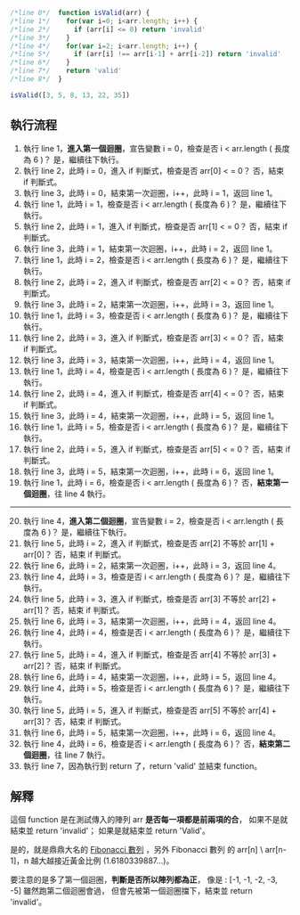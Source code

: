 ``` js
/*line 0*/  function isValid(arr) {
/*line 1*/    for(var i=0; i<arr.length; i++) {
/*line 2*/      if (arr[i] <= 0) return 'invalid'
/*line 3*/    }
/*line 4*/    for(var i=2; i<arr.length; i++) {
/*line 5*/      if (arr[i] !== arr[i-1] + arr[i-2]) return 'invalid'
/*line 6*/    }
/*line 7*/    return 'valid'
/*line 8*/  }

isValid([3, 5, 8, 13, 22, 35])
```

## 執行流程
01. 執行 line 1，**進入第一個迴圈**，宣告變數 i = 0，檢查是否 i < arr.length ( 長度為 6 )？ 是，繼續往下執行。
02. 執行 line 2，此時 i = 0，進入 if 判斷式，檢查是否 arr[0] < = 0？ 否，結束 if 判斷式。
03. 執行 line 3，此時 i = 0，結束第一次迴圈，i++，此時 i = 1，返回 line 1。
04. 執行 line 1，此時 i = 1，檢查是否 i < arr.length ( 長度為 6 )？ 是，繼續往下執行。
05. 執行 line 2，此時 i = 1，進入 if 判斷式，檢查是否 arr[1] < = 0？ 否，結束 if 判斷式。
06. 執行 line 3，此時 i = 1，結束第一次迴圈，i++，此時 i = 2，返回 line 1。
07. 執行 line 1，此時 i = 2，檢查是否 i < arr.length ( 長度為 6 )？ 是，繼續往下執行。
08. 執行 line 2，此時 i = 2，進入 if 判斷式，檢查是否 arr[2] < = 0？ 否，結束 if 判斷式。
09. 執行 line 3，此時 i = 2，結束第一次迴圈，i++，此時 i = 3，返回 line 1。
10. 執行 line 1，此時 i = 3，檢查是否 i < arr.length ( 長度為 6 )？ 是，繼續往下執行。
11. 執行 line 2，此時 i = 3，進入 if 判斷式，檢查是否 arr[3] < = 0？ 否，結束 if 判斷式。
12. 執行 line 3，此時 i = 3，結束第一次迴圈，i++，此時 i = 4，返回 line 1。
13. 執行 line 1，此時 i = 4，檢查是否 i < arr.length ( 長度為 6 )？ 是，繼續往下執行。
14. 執行 line 2，此時 i = 4，進入 if 判斷式，檢查是否 arr[4] < = 0？ 否，結束 if 判斷式。
15. 執行 line 3，此時 i = 4，結束第一次迴圈，i++，此時 i = 5，返回 line 1。
16. 執行 line 1，此時 i = 5，檢查是否 i < arr.length ( 長度為 6 )？ 是，繼續往下執行。
17. 執行 line 2，此時 i = 5，進入 if 判斷式，檢查是否 arr[5] < = 0？ 否，結束 if 判斷式。
18. 執行 line 3，此時 i = 5，結束第一次迴圈，i++，此時 i = 6，返回 line 1。
19. 執行 line 1，此時 i = 6，檢查是否 i < arr.length ( 長度為 6 )？ 否，**結束第一個迴圈**，往 line 4 執行。

---

20. 執行 line 4，**進入第二個迴圈**，宣告變數 i = 2，檢查是否 i < arr.length ( 長度為 6 )？ 是，繼續往下執行。
21. 執行 line 5，此時 i = 2，進入 if 判斷式，檢查是否 arr[2] 不等於 arr[1] + arr[0]？ 否，結束 if 判斷式。
22. 執行 line 6，此時 i = 2，結束第一次迴圈，i++，此時 i = 3，返回 line 4。
23. 執行 line 4，此時 i = 3，檢查是否 i < arr.length ( 長度為 6 )？ 是，繼續往下執行。
24. 執行 line 5，此時 i = 3，進入 if 判斷式，檢查是否 arr[3] 不等於 arr[2] + arr[1]？ 否，結束 if 判斷式。
25. 執行 line 6，此時 i = 3，結束第一次迴圈，i++，此時 i = 4，返回 line 4。
26. 執行 line 4，此時 i = 4，檢查是否 i < arr.length ( 長度為 6 )？ 是，繼續往下執行。
27. 執行 line 5，此時 i = 4，進入 if 判斷式，檢查是否 arr[4] 不等於 arr[3] + arr[2]？ 否，結束 if 判斷式。
28. 執行 line 6，此時 i = 4，結束第一次迴圈，i++，此時 i = 5，返回 line 4。
29. 執行 line 4，此時 i = 5，檢查是否 i < arr.length ( 長度為 6 )？ 是，繼續往下執行。
30. 執行 line 5，此時 i = 5，進入 if 判斷式，檢查是否 arr[5] 不等於 arr[4] + arr[3]？ 否，結束 if 判斷式。
31. 執行 line 6，此時 i = 5，結束第一次迴圈，i++，此時 i = 6，返回 line 4。
32. 執行 line 4，此時 i = 6，檢查是否 i < arr.length ( 長度為 6 )？ 否，**結束第二個迴圈**，往 line 7 執行。
33. 執行 line 7，因為執行到 return 了，return 'valid' 並結束 function。


## 解釋

這個 function 是在測試傳入的陣列 arr **是否每一項都是前兩項的合**，
如果不是就結束並 return 'invalid'；
如果是就結束並 return 'Valid'。

是的，就是鼎鼎大名的 [Fibonacci 數列](https://zh.wikipedia.org/zh-tw/%E6%96%90%E6%B3%A2%E9%82%A3%E5%A5%91%E6%95%B0%E5%88%97) ，另外 Fibonacci 數列 的 arr[n] \ arr[n-1]，n 越大越接近黃金比例 (1.6180339887...)。

要注意的是多了第一個迴圈，**判斷是否所以陣列都為正**，
像是 : [-1, -1, -2, -3, -5] 
雖然跑第二個迴圈會過，
但會先被第一個迴圈擋下，結束並 return 'invalid'。